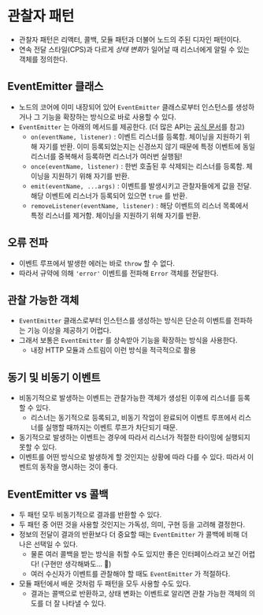 # 관찰자 패턴

* 관찰자 패턴은 리액터, 콜백, 모듈 패턴과 더불어 노드의 주된 디자인 패턴이다.
* 연속 전달 스타일(CPS)과 다르게 *상태 변화*가 일어날 때 리스너에게 알릴 수 있는 객체를 정의한다.

## EventEmitter 클래스

* 노드의 코어에 이미 내장되어 있어 `EventEmitter` 클래스로부터 인스턴스를 생성하거나 그 기능을 확장하는 방식으로 바로 사용할 수 있다.
* `EventEmitter` 는 아래의 메서드를 제공한다. (더 많은 API는 [공식 문서](https://nodejs.org/api/events.html)를 참고)
  * `on(eventName, listener)` : 이벤트 리스너를 등록함. 체이닝을 지원하기 위해 자기를 반환. 이미 등록되었는지는 신경쓰지 않기 때문에 특정 이벤트에 동일 리스너를 중복해서 등록하면 리스너가 여러번 실행됨!
  * `once(eventName, listener)` : 한번 호출된 후 삭제되는 리스너를 등록함. 체이닝을 지원하기 위해 자기를 반환.
  * `emit(eventName, ...args)` : 이벤트를 발생시키고 관찰자들에게 값을 전달. 해당 이벤트에 리스너가 등록되어 있으면 `true` 를 반환.
  * `removeListener(eventName, listener)` : 해당 이벤트의 리스너 목록에서 특정 리스너를 제거함. 체이닝을 지원하기 위해 자기를 반환.

## 오류 전파

* 이벤트 루프에서 발생한 에러는 바로 `throw` 할 수 없다.
* 따라서 규약에 의해 `'error'` 이벤트를 전파해 `Error` 객체를 전달한다.

## 관찰 가능한 객체

* `EventEmitter` 클래스로부터 인스턴스를 생성하는 방식은 단순히 이벤트를 전파하는 기능 이상을 제공하기 어렵다.
* 그래서 보통은 `EventEmitter` 를 상속받아 기능을 확장하는 방식을 사용한다.
  * 내장 HTTP 모듈과 스트림이 이런 방식을 적극적으로 활용

## 동기 및 비동기 이벤트

* 비동기적으로 발생하는 이벤트는 관찰가능한 객체가 생성된 이후에 리스너를 등록할 수 있다.
  * 리스너는 동기적으로 등록되고, 비동기 작업이 완료되어 이벤트 루프에서 리스너를 실행할 때까지는 이벤트 루프가 차단되기 때문.
* 동기적으로 발생하는 이벤트는 경우에 따라서 리스너가 적절한 타이밍에 실행되지 못할 수 있다.
* 이벤트를 어떤 방식으로 발생하게 할 것인지는 상황에 따라 다를 수 있다. 따라서 이벤트의 동작을 명시하는 것이 좋다.

## EventEmitter vs 콜백

* 두 패턴 모두 비동기적으로 결과를 반환할 수 있다.
* 두 패턴 중 어떤 것을 사용할 것인지는 가독성, 의미, 구현 등을 고려해 결정한다.
* 정보의 전달이 결과의 반환보다 더 중요할 때는 `EventEmitter` 가 콜백에 비해 더 나은 선택일 수 있다.
  * 물론 여러 콜백을 받는 방식을 취할 수도 있지만 좋은 인터페이스라고 보긴 어렵다! (구현만 생각해봐도... 🤯)
  * 여러 수신자가 이벤트를 관찰해야 할 때도 `EventEmitter` 가 적절하다.
* 모듈 패턴에서 배운 것처럼 두 패턴을 모두 사용할 수도 있다.
  * 결과는 콜백으로 반환하고, 상태 변화는 이벤트로 알리면 관찰 가능한 객체의 의도를 더 잘 나타낼 수 있다.
